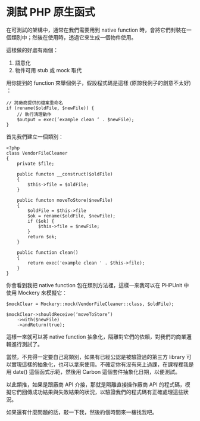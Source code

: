# 測試 PHP 原生函式

在可測試的架構中，通常在我們需要用到 native function 時，會將它們封裝在一個類別中；然後在使用時，透過它來生成一個物件使用。

這樣做的好處有兩個：

1. 語意化
2. 物件可用 stub 或 mock 取代

用你提到的 function 來舉個例子，假設程式碼是這樣 (原諒我例子的創意不太好) ：

```
// 將廠商提供的檔案重命名
if (rename($oldFile, $newFile)) {
    // 執行清理動作
    $output = exec(’example clean ‘ . $newFile);
}
```

首先我們建立一個類別：

```
<?php
class VendorFileCleaner
{
    private $file;

    public functon __construct($oldFile)
    {
        $this->file = $oldFile;
    }

    public functon moveToStore($newFile)
    {
        $oldFile = $this->file
        $ok = rename($oldFile, $newFile);
        if ($ok) {
            $this->file = $newFile;
        }
        return $ok;
    }

    public function clean()
    {
        return exec('example clean ' . $this->file);
    }
}
```

你會看到我把 native function 包在類別方法裡，這樣一來我可以在 PHPUnit 中使用 Mockery 來模擬它：

```
$mockClear = Mockery::mock(VendorFileCleaner::class, $oldFile);

$mockClear->shouldReceive(‘moveToStore’)
	->with($newFile)
	->andReturn(true);
```

這樣一來就可以將 native function 抽象化，隔離對它們的依賴，對我們的商業邏輯進行測試了。

當然，不見得一定要自己寫類別，如果有已經公認是被驗證過的第三方 library 可以實現這樣的抽象化，也可以拿來使用。不確定你有沒有來上過課，在課程裡我是用 date() 這個函式示範，然後用 Carbon 這個套件抽象化日期，以便測試。

以此類推，如果是跟廠商 API 介接，那就是隔離直接操作廠商 API 的程式碼，模擬它們回傳成功結果與失敗結果的狀況，以驗證我們的程式碼有正確處理這些狀況。

如果還有什麼問題的話，敲一下我，然後約個時間來一樓找我吧。

